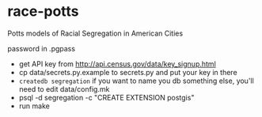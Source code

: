 # race-potts
Potts models of Racial Segregation in American Cities


password in .pgpass

* get API key from http://api.census.gov/data/key_signup.html
* cp data/secrets.py.example to secrets.py and put your key in there
* `createdb segregation` if you want to name you db something else, you'll need to edit data/config.mk
* psql -d segregation -c "CREATE EXTENSION postgis"
* run make
